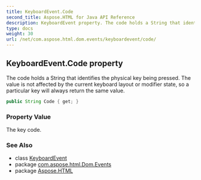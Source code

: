 ```yaml
---
title: KeyboardEvent.Code
second_title: Aspose.HTML for Java API Reference
description: KeyboardEvent property. The code holds a String that identifies the physical key being pressed. The value is not affected by the current keyboard layout or modifier state so a particular key will always return the same value
type: docs
weight: 30
url: /net/com.aspose.html.dom.events/keyboardevent/code/
---
```

## KeyboardEvent.Code property

The code holds a String that identifies the physical key being pressed. The value is not affected by the current keyboard layout or modifier state, so a particular key will always return the same value.

```java
public String Code { get; }
```

### Property Value

The key code.

### See Also

* class [KeyboardEvent](../)
* package [com.aspose.html.Dom.Events](../../keyboardevent/)
* package [Aspose.HTML](../../../)
